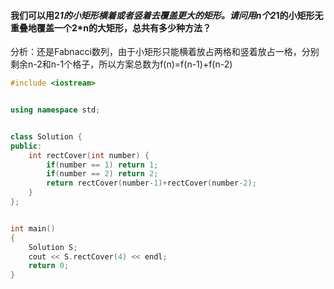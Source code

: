 #### 我们可以用2*1的小矩形横着或者竖着去覆盖更大的矩形。请问用n个2*1的小矩形无重叠地覆盖一个2*n的大矩形，总共有多少种方法？
分析：还是Fabnacci数列，由于小矩形只能横着放占两格和竖着放占一格，分别剩余n-2和n-1个格子，所以方案总数为f(n)=f(n-1)+f(n-2)
```cpp
#include <iostream>


using namespace std;


class Solution {
public:
    int rectCover(int number) {
        if(number == 1) return 1;
        if(number == 2) return 2;
        return rectCover(number-1)+rectCover(number-2);
    }
};


int main()
{
    Solution S;
    cout << S.rectCover(4) << endl;
    return 0;
}

```
